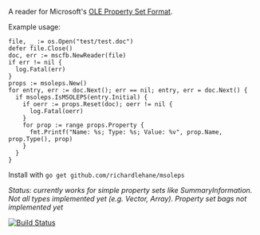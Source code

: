 A reader for Microsoft's [OLE Property Set Format](http://msdn.microsoft.com/en-au/library/dd942421.aspx).

Example usage:

    file, _ := os.Open("test/test.doc")
    defer file.Close()
    doc, err := mscfb.NewReader(file)
    if err != nil {
      log.Fatal(err)
    }
    props := msoleps.New()
    for entry, err := doc.Next(); err == nil; entry, err = doc.Next() {
      if msoleps.IsMSOLEPS(entry.Initial) {
        if oerr := props.Reset(doc); oerr != nil {
          log.Fatal(oerr)
        }
        for prop := range props.Property {
          fmt.Printf("Name: %s; Type: %s; Value: %v", prop.Name, prop.Type(), prop)
        }
      }
    }

Install with `go get github.com/richardlehane/msoleps`

*Status: currently works for simple property sets like SummaryInformation. Not all types implemented yet (e.g. Vector, Array). Property set bags not implemented yet*

[![Build Status](https://travis-ci.org/richardlehane/msoleps.png?branch=master)](https://travis-ci.org/richardlehane/msoleps)